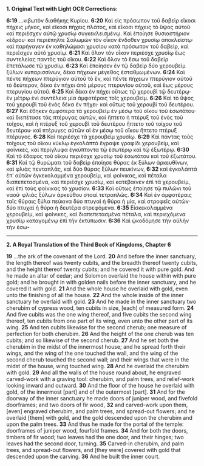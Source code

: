 **1. Original Text with Light OCR Corrections:**

**6:19** ...κιβωτὸν διαθήκης Κυρίου.
**6:20** Καὶ εἰς πρόσωπον τοῦ δαβεὶρ εἴκοσι πήχεις μῆκος, καὶ εἴκοσι πήχεις πλάτος, καὶ εἴκοσι πήχεις τὸ ὕψος αὐτοῦ· καὶ περιέσχεν αὐτῷ χρυσίῳ συγκεκλεισμένῳ. Καὶ ἐποίησε θυσιαστήριον κέδρου· καὶ περιέπηλτε Σαλωμὼν τὸν οἶκον ἔνδοθεν χρυσίῳ ἀποκλείστῳ· καὶ παρήγαγεν ἐν καθηλώμασι χρυσίου κατὰ πρόσωπον τοῦ δαβείρ, καὶ περιέσχεν αὐτὸ χρυσίῳ.
**6:21** Καὶ ὅλον τὸν οἶκον περιέσχε χρυσίῳ ἕως συντελείας παντὸς τοῦ οἴκου.
**6:22** Καὶ ὅλον τὸ ἔσω τοῦ δαβεὶρ ἐπετάλωσε τῷ χρυσίῳ.
**6:23** Καὶ ἐποίησεν ἐν τῷ δαβεὶρ δύο χερουβεὶμ ξύλων κυπαρισσίνων, δέκα πήχεων μέγεθος ἐσταθμωμένων.
**6:24** Καὶ πέντε πήχεων πτερύγιον αὐτοῦ τὸ ἕν, καὶ πέντε πήχεων πτερύγιον αὐτοῦ τὸ δεύτερον, δέκα ἐν πήχει ἀπὸ μέρους πτερυγίου αὐτοῦ, καὶ ἕως μέρους πτερυγίου αὐτοῦ.
**6:25** Καὶ δέκα ἐν πήχει οὕτως τῷ χερουβὶ τῷ δευτέρῳ· ἐν μέτρῳ ἑνὶ συντέλεια μία ἀμφοτέροις τοῖς χερουβείμ.
**6:26** Καὶ τὸ ὕψος τοῦ χερουβὶ τοῦ ἑνὸς δέκα ἐν πήχει· καὶ οὕτως τοῦ χερουβὶ τοῦ δευτέρου.
**6:27** Καὶ ἔθηκεν ἀμφότερα τὰ χερουβεὶμ ἐν μέσῳ τοῦ οἴκου τοῦ ἐσωτάτου· καὶ διεπέτασε τὰς πτέρυγας αὐτῶν, καὶ ἤπτετο ἡ πτέρυξ τοῦ ἑνὸς τοῦ τοίχου, καὶ ἡ πτέρυξ τοῦ χερουβὶ τοῦ δευτέρου ἤπτετο τοῦ τοίχου τοῦ δευτέρου· καὶ πτέρυγες αὐτῶν αἱ ἐν μέσῳ τοῦ οἴκου ἤπτετο πτέρυξ πτέρυγος.
**6:28** Καὶ περιέσχε τὰ χερουβεὶμ χρυσίῳ.
**6:29** Καὶ πάντας τοὺς τοίχους τοῦ οἴκου κύκλῳ ἐγκολάπτὰ ἔγραψε γραφίδι χερουβείμ, καὶ φοίνικες, καὶ περίγλυφα ἐγκύπτοντα τῷ ἐσωτέρῳ καὶ τῷ ἐξωτέρῳ.
**6:30** Καὶ τὸ ἔδαφος τοῦ οἴκου περιέσχε χρυσίῳ τοῦ ἐσωτάτου καὶ τοῦ ἐξωτάτου.
**6:31** Καὶ τῷ θυρώματι τοῦ δαβεὶρ ἐποίησε θύρας ἐκ ξύλων ἀρκευθίνων, καὶ φλιὰς πενταπλᾶς, καὶ δύο θύρας ξύλων πευκίνων,
**6:32** καὶ ἐγκολάπτὰ ἐπ᾿ αὐτῶν ἐγκεκολαμμένα χερουβείμ, καὶ φοίνικας, καὶ πέταλα διαπεπετασμένα, καὶ περιέσχε χρυσίῳ, καὶ κατέβαινεν ἐπὶ τὰ χερουβείμ, καὶ ἐπὶ τοὺς φοίνικας τὸ χρυσίον.
**6:33** Καὶ οὕτως ἐποίησε τῷ πυλῶνι τοῦ ναοῦ· φλιὰς ξύλων ἀρκεύθου στοαὶ τετραπλῶς.
**6:34** Καὶ ἐν ἀμφοτέραις ταῖς θύραις ξύλα πεύκινα δύο πτυγαὶ ἡ θύρα ἡ μία, καὶ στροφεῖς αὐτῶν· δύο πτυχαὶ ἡ θύρα ἡ δευτέρα στρεφόμενα.
**6:35** Εἰσκεκολαμμένα χερουβείμ, καὶ φοίνικες, καὶ διαπεπετασμένα πέταλα, καὶ περιεχόμενα χρυσίῳ καταγομένῳ ἐπὶ τὴν ἐκτύπωσιν.
**6:36** Καὶ ᾠκοδόμησε τὴν αὐλὴν τὴν ἐσω-

---

**2. A Royal Translation of the Third Book of Kingdoms, Chapter 6**

**19** ...the ark of the covenant of the Lord.
**20** And before the inner sanctuary, the length thereof was twenty cubits, and the breadth thereof twenty cubits, and the height thereof twenty cubits; and he covered it with pure gold. And he made an altar of cedar; and Solomon overlaid the house within with pure gold; and he brought in with golden nails before the inner sanctuary, and he covered it with gold.
**21** And the whole house he overlaid with gold, even unto the finishing of all the house.
**22** And the whole inside of the inner sanctuary he overlaid with gold.
**23** And he made in the inner sanctuary two cherubim of cypress wood, ten cubits in size, [each] of measured form.
**24** And five cubits was the one wing thereof, and five cubits the second wing thereof, ten cubits from one part of its wing, even unto the other part of its wing.
**25** And ten cubits likewise for the second cherub; one measure of perfection for both cherubim.
**26** And the height of the one cherub was ten cubits; and so likewise of the second cherub.
**27** And he set both the cherubim in the midst of the innermost house; and he spread forth their wings, and the wing of the one touched the wall, and the wing of the second cherub touched the second wall; and their wings that were in the midst of the house, wing touched wing.
**28** And he overlaid the cherubim with gold.
**29** And all the walls of the house round about, he engraved carved-work with a graving tool: cherubim, and palm trees, and relief-work looking inward and outward.
**30** And the floor of the house he overlaid with gold, of the innermost [part] and of the outermost [part].
**31** And for the doorway of the inner sanctuary he made doors of juniper wood, and fivefold doorframes; and two doors of fir wood,
**32** and carved-work upon them, [even] engraved cherubim, and palm trees, and spread-out flowers; and he overlaid [them] with gold, and the gold descended upon the cherubim and upon the palm trees.
**33** And thus he made for the portal of the temple: doorframes of juniper wood, fourfold frames.
**34** And for both the doors, timbers of fir wood; two leaves had the one door, and their hinges; two leaves had the second door, turning.
**35** Carved-in cherubim, and palm trees, and spread-out flowers, and [they were] covered with gold that descended upon the carving.
**36** And he built the inner court.
